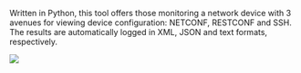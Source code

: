 Written in Python, this tool offers those monitoring a network device with 3 avenues for viewing device configuration: NETCONF, RESTCONF and SSH. The results are automatically logged in XML, JSON and text formats, respectively.

![](https://raw.githubusercontent.com/xanderstevenson/swiss-army-conf/main/what-why.PNG)